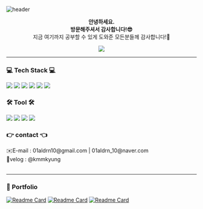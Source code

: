 ![header](https://capsule-render.vercel.app/api?type=transparent%&text=💖%20Hi!%20I'm%20Min%20Kyung%20💖&fontColor=000000&align=center&animation=twinkling)
<p align=center> <b>안녕하세요.</b><br/><b>방문해주셔서 감사합니다!😎</b></br>지금 여기까지 공부할 수 있게 도와준 모든분들께 감사합니다!🥰</p>
<div align=center> 
  <a href="https://github.com/kmmkyung"><img src="https://hits.seeyoufarm.com/api/count/incr/badge.svg?url=https%3A%2F%2Fgithub.com%2Fkmmkyung&count_bg=%23000000&title_bg=%23000000&icon=github.svg&icon_color=%23FFFFFF&title=Github&edge_flat=false"/></a>
</div>
<hr>
<div>
  <h3> 💻 Tech Stack 💻 </h3>
    <img src="https://img.shields.io/badge/HTML5-E34F26?style=flat-square&logo=html5&logoColor=white">
    <img src="https://img.shields.io/badge/CSS-1572B6?style=flat-square&logo=css3&logoColor=white">
    <img src="https://img.shields.io/badge/JavaScript-F7DF1E?style=flat-square&logo=javascript&logoColor=black">
    <img src="https://img.shields.io/badge/Jquery-0769AD?style=flat-square&logo=jquery&logoColor=white">
    <img src="https://img.shields.io/badge/React-61DAFB?style=flat-square&logo=react&logoColor=black">
    <img src="https://img.shields.io/badge/Vue.js-4FC08D?style=flat-square&logo=vue.js&logoColor=white">
  <h3> 🛠️ Tool 🛠️ </h3>
    <img src="https://img.shields.io/badge/Github-181717?style=flat-square&logo=github&logoColor=white">
    <img src="https://img.shields.io/badge/Visual Studio Code-007ACC?style=flat-square&logo=visualstudiocode&logoColor=white">
    <img src="https://img.shields.io/badge/Figma-F24E1E?style=flat-square&logo=figma&logoColor=white"/>
    <img src="https://img.shields.io/badge/Adobe XD-FF61F6?style=flat-square&logo=adobexd&logoColor=white"/>
  <h3> 👉 contact 👈 </h3>
  <span>✉️E-mail : 01aldrn10@gmail.com | 01aldrn_10@naver.com</span></br>
  <span>💬velog : @kmmkyung</span>
</div>
<!--
<span>
  <a href="https://github.com/kmmkyung">
    <img height=200 align="center" src="https://github-readme-stats.vercel.app/api/top-langs?username=kmmkyung&layout=compact&langs_count=4&card_width=320" />
  </a>
</span>
-->
</br>
<hr>
<div>
  <h3>📖 Portfolio</h3>
  
  [![Readme Card](https://github-readme-stats.vercel.app/api/pin/?username=kmmkyung&repo=PJ-LOFI&theme=omni)](https://github.com/kmmkyung/PJ-LOFI)
  [![Readme Card](https://github-readme-stats.vercel.app/api/pin/?username=kmmkyung&repo=ZORA-PJ&theme=omni)](https://github.com/kmmkyung/ZORA-PJ)
  [![Readme Card](https://github-readme-stats.vercel.app/api/pin/?username=kmmkyung&repo=EDIAY-PJ&theme=omni)](https://github.com/kmmkyung/EDIAY-PJ)
</div>
